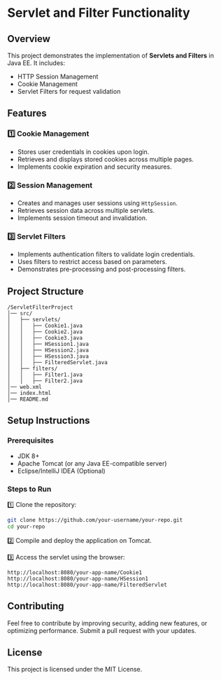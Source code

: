 # Servlet and Filter Functionality

## Overview
This project demonstrates the implementation of **Servlets and Filters** in Java EE. It includes:
- HTTP Session Management
- Cookie Management
- Servlet Filters for request validation

## Features
### 1️⃣ **Cookie Management**
- Stores user credentials in cookies upon login.
- Retrieves and displays stored cookies across multiple pages.
- Implements cookie expiration and security measures.

### 2️⃣ **Session Management**
- Creates and manages user sessions using `HttpSession`.
- Retrieves session data across multiple servlets.
- Implements session timeout and invalidation.

### 3️⃣ **Servlet Filters**
- Implements authentication filters to validate login credentials.
- Uses filters to restrict access based on parameters.
- Demonstrates pre-processing and post-processing filters.

## Project Structure
```
/ServletFilterProject
│── src/
│   ├── servlets/
│   │   ├── Cookie1.java
│   │   ├── Cookie2.java
│   │   ├── Cookie3.java
│   │   ├── HSession1.java
│   │   ├── HSession2.java
│   │   ├── HSession3.java
│   │   ├── FilteredServlet.java
│   ├── filters/
│   │   ├── Filter1.java
│   │   ├── Filter2.java
│── web.xml
│── index.html
│── README.md
```

## Setup Instructions
### Prerequisites
- JDK 8+
- Apache Tomcat (or any Java EE-compatible server)
- Eclipse/IntelliJ IDEA (Optional)

### Steps to Run
1️⃣ Clone the repository:
```sh
git clone https://github.com/your-username/your-repo.git
cd your-repo
```

2️⃣ Compile and deploy the application on Tomcat.

3️⃣ Access the servlet using the browser:
```
http://localhost:8080/your-app-name/Cookie1
http://localhost:8080/your-app-name/HSession1
http://localhost:8080/your-app-name/FilteredServlet
```

## Contributing
Feel free to contribute by improving security, adding new features, or optimizing performance. Submit a pull request with your updates.

## License
This project is licensed under the MIT License.

